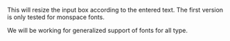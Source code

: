 This will resize the input box according to the entered text. The first version is only tested for monspace fonts.

We will be working for generalized support of fonts for all type.
